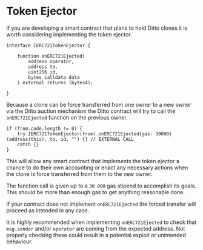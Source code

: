 # Token Ejector

If you are developing a smart contract that plans to hold Ditto clones it is worth considering implementing the token ejector.

```solidity
interface IERC721TokenEjector {

    function onERC721Ejected(
        address operator,
        address to,
        uint256 id,
        bytes calldata data
    ) external returns (bytes4);

}
```
Because a clone can be force transferred from one owner to a new owner via the Ditto auction mechanism the Ditto contract will try to call the `onERC721Ejected` function on the previous owner.

```solidity
if (from.code.length != 0) {
    try IERC721TokenEjector(from).onERC721Ejected{gas: 30000}(address(this), to, id, "") {} // EXTERNAL CALL
    catch {}
}
```

This will allow any smart contract that implements the token ejector a chance to do their own accounting or enact any necessary actions when the clone is force transferred from them to the new owner.

The function call is given up to a `30 000` gas stipend to accomplish its goals. This should be more than enough gas to get anything reasonable done.

If your contract does not implement `onERC721Ejected` the forced transfer will proceed as intended in any case.

It is highly recommended when implementing `onERC721Ejected` to check that `msg.sender` and/or `operator` are coming from the expected address. Not properly checking these could result in a potential exploit or unintended behaviour.

